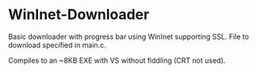 WinInet-Downloader
========

Basic downloader with progress bar using WinInet supporting SSL.
File to download specified in main.c.

Compiles to an ~8KB EXE with VS without fiddling (CRT not used).

